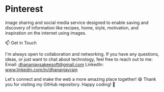 # Pinterest
image sharing and social media service designed to enable saving and discovery of information like recipes, home, style, motivation, and inspiration on the internet using images.

📫 Get in Touch

I'm always open to collaboration and networking. If you have any questions, ideas, or just want to chat about technology, feel free to reach out to me: Email: dhananjaysakeesoft@gmail.com LinkedIn: www.linkedin.com/in/dhananjayram

Let's connect and make the web a more amazing place together! 😄 Thank you for visiting my GitHub repository. Happy coding! 🚀
